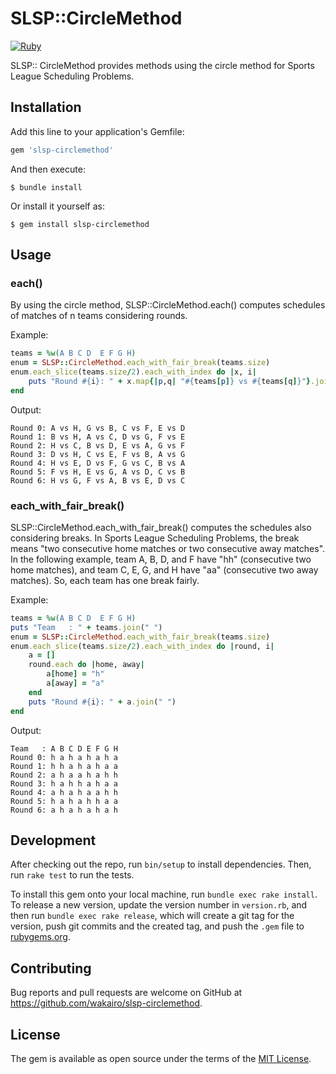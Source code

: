 # SLSP::CircleMethod

[![Ruby](https://github.com/wakairo/slsp-circlemethod/actions/workflows/main.yml/badge.svg)](https://github.com/wakairo/slsp-circlemethod/actions/workflows/main.yml)

SLSP:: CircleMethod provides methods using the circle method for Sports League Scheduling Problems.

## Installation

Add this line to your application's Gemfile:

```ruby
gem 'slsp-circlemethod'
```

And then execute:

    $ bundle install

Or install it yourself as:

    $ gem install slsp-circlemethod

## Usage

### each()

By using the circle method, SLSP::CircleMethod.each() computes schedules of matches of n teams considering rounds.

Example:
```ruby
teams = %w(A B C D  E F G H)
enum = SLSP::CircleMethod.each_with_fair_break(teams.size)
enum.each_slice(teams.size/2).each_with_index do |x, i|
    puts "Round #{i}: " + x.map{|p,q| "#{teams[p]} vs #{teams[q]}"}.join(", ")
end
```

Output:
```
Round 0: A vs H, G vs B, C vs F, E vs D
Round 1: B vs H, A vs C, D vs G, F vs E
Round 2: H vs C, B vs D, E vs A, G vs F
Round 3: D vs H, C vs E, F vs B, A vs G
Round 4: H vs E, D vs F, G vs C, B vs A
Round 5: F vs H, E vs G, A vs D, C vs B
Round 6: H vs G, F vs A, B vs E, D vs C
```


### each_with_fair_break()

SLSP::CircleMethod.each_with_fair_break() computes the schedules also considering breaks. In Sports League Scheduling Problems, the break means "two consecutive home matches or two consecutive away matches". 
In the following example, team A, B, D, and F have "hh" (consecutive two home matches), and team C, E, G, and H have "aa" (consecutive two away matches). So, each team has one break fairly.

Example:
```ruby
teams = %w(A B C D  E F G H)
puts "Team   : " + teams.join(" ")
enum = SLSP::CircleMethod.each_with_fair_break(teams.size)
enum.each_slice(teams.size/2).each_with_index do |round, i|
    a = []
    round.each do |home, away|
        a[home] = "h"
        a[away] = "a"
    end
    puts "Round #{i}: " + a.join(" ")
end
```

Output:
```
Team   : A B C D E F G H
Round 0: h a h a h a h a
Round 1: h h a h a h a a
Round 2: a h a a h a h h
Round 3: h a h h a h a a
Round 4: a h a h a a h h
Round 5: h a h a h h a a
Round 6: a h a h a h a h
```


## Development

After checking out the repo, run `bin/setup` to install dependencies. Then, run `rake test` to run the tests.

To install this gem onto your local machine, run `bundle exec rake install`. To release a new version, update the version number in `version.rb`, and then run `bundle exec rake release`, which will create a git tag for the version, push git commits and the created tag, and push the `.gem` file to [rubygems.org](https://rubygems.org).

## Contributing

Bug reports and pull requests are welcome on GitHub at https://github.com/wakairo/slsp-circlemethod.

## License

The gem is available as open source under the terms of the [MIT License](https://opensource.org/licenses/MIT).
